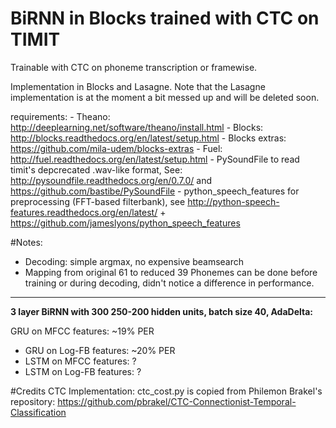 # BiRNN in Blocks trained with CTC on TIMIT

Trainable with CTC on phoneme transcription or framewise. 

Implementation in Blocks and Lasagne. Note that the Lasagne implementation is at the moment a bit messed up and will be deleted soon.

requirements: 
	- Theano: http://deeplearning.net/software/theano/install.html
	-  Blocks: http://blocks.readthedocs.org/en/latest/setup.html
	- Blocks extras: https://github.com/mila-udem/blocks-extras
	- Fuel: http://fuel.readthedocs.org/en/latest/setup.html
	- PySoundFile to read timit's depcrecated .wav-like format, See: 
http://pysoundfile.readthedocs.org/en/0.7.0/ and https://github.com/bastibe/PySoundFile
	- python_speech_features for preprocessing (FFT-based filterbank), see 
	http://python-speech-features.readthedocs.org/en/latest/ + https://github.com/jameslyons/python_speech_features


#Notes: 
- Decoding: simple argmax, no expensive beamsearch
- Mapping from original 61 to reduced 39 Phonemes can be done before training or during decoding, didn't notice a difference in performance.

----------

**3 layer BiRNN with 300 250-200 hidden units, batch size 40, AdaDelta:**

 GRU on MFCC features: ~19% PER
- GRU on Log-FB features: ~20% PER
- LSTM on MFCC features: ?
- LSTM on Log-FB features: ?


#Credits
CTC Implementation: ctc_cost.py is copied from Philemon Brakel's repository: 
	https://github.com/pbrakel/CTC-Connectionist-Temporal-Classification